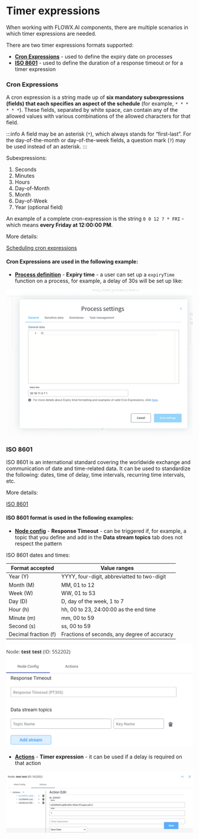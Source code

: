 # Timer expressions

When working with FLOWX.AI components, there are multiple scenarios in which timer expressions are needed.

There are two timer expressions formats supported:

* [**Cron Expressions**](#cron-expressions) - used to define the expiry date on processes
* [**ISO 8601**](#iso-8601) - used to define the duration of a response timeout or for a timer expression

### **Cron Expressions**

A cron expression is a string made up of **six mandatory subexpressions (fields) that each specifies an aspect of the schedule** (for example, `* * * * * *`). These fields, separated by white space, can contain any of the allowed values with various combinations of the allowed characters for that field.

:::info
A field may be an asterisk (`*`), which always stands for “first-last”. For the day-of-the-month or day-of-the-week fields, a question mark (`?`) may be used instead of an asterisk.
:::

Subexpressions:

1. Seconds
2. Minutes
3. Hours
4. Day-of-Month
5. Month
6. Day-of-Week
7. Year (optional field)

An example of a complete cron-expression is the string `0 0 12 ? * FRI` - which means **every Friday at 12:00:00 PM**.

More details:

[Scheduling cron expressions](https://docs.spring.io/spring-framework/docs/current/reference/html/integration.html#scheduling-cron-expression)

#### Cron Expressions are used in the following example:

* [**Process definition**](../../building-blocks/process/process-definition/process-definition.md) - **Expiry time** - a user can set up a `expiryTime` function on a process, for example, a delay of 30s will be set up like:

![](./img/timer_process_settings.png)

### **ISO 8601**

ISO 8601 is an international standard covering the worldwide exchange and communication of date and time-related data. It can be used to standardize the following: dates, time of delay, time intervals, recurring time intervals, etc.

More details:

[ISO 8601](https://www.digi.com/resources/documentation/digidocs/90001437-13/reference/r_iso_8601_duration_format.htm)

#### ISO 8601 format is used in the following examples:

* [**Node config**](../../building-blocks/node/node.md) - **Response Timeout** - can be triggered if, for example, a topic that you define and add in the **Data stream topics** tab does not respect the pattern

ISO 8601 dates and times:

| Format accepted      | Value ranges                                 |
| -------------------- | -------------------------------------------- |
| Year (Y)             | YYYY, four-digit, abbreviatted to two-digit  |
| Month (M)            | MM, 01 to 12                                 |
| Week (W)             | WW, 01 to 53                                 |
| Day (D)              | D, day of the week, 1 to 7                   |
| Hour (h)             | hh, 00 to 23, 24:00:00 as the end time       |
| Minute (m)           | mm, 00 to 59                                 |
| Second (s)           | ss, 00 to 59                                 |
| Decimal fraction (f) | Fractions of seconds, any degree of accuracy |

![](./img/timer_response_timeout.png)

* [**Actions**](../../building-blocks/actions/actions.md) - **Timer expression** - it can be used if a delay is required on that action

![](./img/timer_action_edit.png)